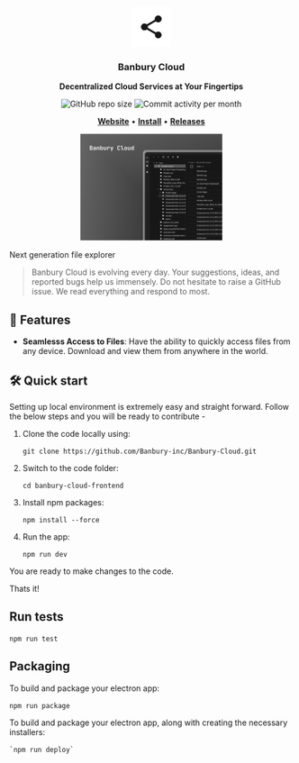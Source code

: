 <br /><br />

<p align="center">
<a href="https://github.com/Banbury-inc/Banbury-Cloud/blob/main/static/NeuraNet_Icons/ios/AppIcon-83.5%402x~ipad.png">
  <img src="https://github.com/Banbury-inc/Banbury-Cloud/blob/main/static/NeuraNet_Icons/ios/AppIcon-83.5%402x~ipad.png" alt="Plane Logo" width="70">
</a>
</p>

<h3 align="center"><b>Banbury Cloud</b></h3>
<p align="center"><b>Decentralized Cloud Services at Your Fingertips</b></p>

<p align="center">
<img alt="GitHub repo size" src="https://img.shields.io/github/repo-size/Banbury-inc/Banbury-Cloud?style=for-the-badge">
</a>
<img alt="Commit activity per month" src="https://img.shields.io/github/commit-activity/m/Banbury-Inc/Banbury-Cloud?style=for-the-badge" />
</p>

<p align="center">
    <a href="https://banbury.io/"><b>Website</b></a> •
  <a href="https://banbury.io/Cloud"><b>Install</b></a> •
    <a href="https://github.com/Banbury-inc/Banbury-Cloud/releases"><b>Releases</b></a>
</p>

<p align="center">
    <a href="https://github.com/Banbury-inc/Banbury-Cloud/blob/main/static/Mockup.png" target="_blank">
      <img
        src="https://github.com/Banbury-inc/Banbury-Cloud/blob/main/static/Mockup.png"
        alt="Plane Screens"
        width="50%"
      />
    </a>
</p>

Next generation file explorer

> Banbury Cloud is evolving every day. Your suggestions, ideas, and reported bugs help us immensely. Do not hesitate to raise a GitHub issue. We read everything and respond to most.



## 🚀 Features

- **Seamlesss Access to Files**: Have the ability to quickly access files from any device. Download and view them from anywhere in the world.


## 🛠️ Quick start

Setting up local environment is extremely easy and straight forward. Follow the below steps and you will be ready to contribute - 

1. Clone the code locally using:
   ```
   git clone https://github.com/Banbury-inc/Banbury-Cloud.git
   ```
2. Switch to the code folder:
   ```
   cd banbury-cloud-frontend
   ```
3. Install npm packages:
   ```
   npm install --force
   ```
4. Run the app:
   ```
   npm run dev
   ```
You are ready to make changes to the code.

Thats it!

## Run tests
   ```
   npm run test
   ```

## Packaging

To build and package your electron app:
```
npm run package
```

To build and package your electron app, along with creating the necessary installers:
```
`npm run deploy`
```



